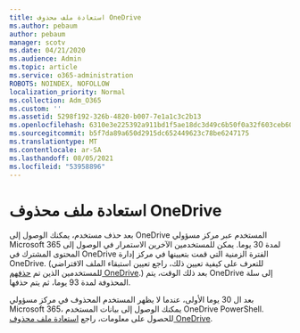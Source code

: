 ```yaml
---
title: استعادة ملف محذوف OneDrive
ms.author: pebaum
author: pebaum
manager: scotv
ms.date: 04/21/2020
ms.audience: Admin
ms.topic: article
ms.service: o365-administration
ROBOTS: NOINDEX, NOFOLLOW
localization_priority: Normal
ms.collection: Adm_O365
ms.custom: ''
ms.assetid: 5298f192-326b-4820-b007-7e1a1c3c2b13
ms.openlocfilehash: 6310e3e225392a911bd1f5ae18dc3d49c6b50f0a32f603ceb60816657d5b3fc6
ms.sourcegitcommit: b5f7da89a650d2915dc652449623c78be6247175
ms.translationtype: MT
ms.contentlocale: ar-SA
ms.lasthandoff: 08/05/2021
ms.locfileid: "53958896"
---
```

# <a name="restore-a-deleted-onedrive"></a>استعادة ملف محذوف OneDrive

بعد حذف مستخدم، يمكنك الوصول إلى OneDrive المستخدم عبر مركز مسؤولي Microsoft 365 لمدة 30 يوما. يمكن للمستخدمين الآخرين الاستمرار في الوصول إلى المحتوى المشترك في OneDrive الفترة الزمنية التي قمت بتعيينها في مركز إدارة OneDrive. (للتعرف على كيفية تعيين ذلك، راجع تعيين استبقاء الملف الافتراضي للمستخدمين الذين تم [حذفهم OneDrive](https://go.microsoft.com/fwlink/?linkid=874267).) بعد ذلك الوقت، يتم OneDrive إلى سلة المحذوفة لمدة 93 يوما، ثم يتم حذفها.
  
بعد ال 30 يوما الأولى، عندما لا يظهر المستخدم المحذوف في مركز مسؤولي Microsoft 365، يمكنك الوصول إلى بيانات المستخدم OneDrive PowerShell. للحصول على معلومات، راجع [استعادة ملف محذوف OneDrive](https://go.microsoft.com/fwlink/?linkid=874269).
  

